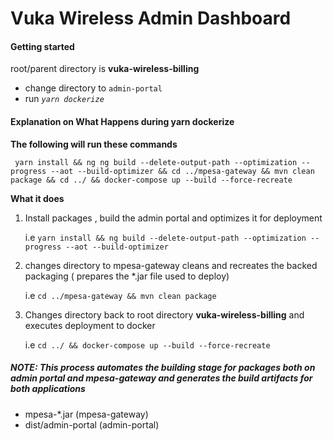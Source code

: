 # Vuka Wireless Admin Dashboard 


#### Getting started
root/parent directory is **vuka-wireless-billing**

- change directory to `admin-portal`
- run _`yarn dockerize`_  

#### Explanation on What Happens during yarn dockerize
**The following will run these commands** 

` yarn install && ng ng build --delete-output-path --optimization --progress --aot --build-optimizer && cd ../mpesa-gateway && mvn clean package && cd ../ && docker-compose up --build --force-recreate`

**What it does**
1. Install packages , build the admin portal and optimizes it for deployment 
   
    i.e `yarn install && ng build --delete-output-path --optimization --progress --aot --build-optimizer`

2. changes directory to mpesa-gateway cleans and recreates the backed packaging ( prepares the *.jar file used to deploy)
   
    i.e `cd ../mpesa-gateway && mvn clean package` 

3. Changes directory back to root directory **vuka-wireless-billing** and executes deployment to docker 
   
    i.e `cd ../ && docker-compose up --build --force-recreate`


##### NOTE: This process automates the building stage for packages both on admin portal and mpesa-gateway and generates the build artifacts for both applications

- mpesa-*.jar (mpesa-gateway)
- dist/admin-portal (admin-portal)
